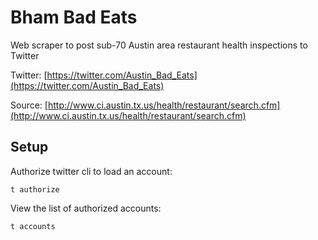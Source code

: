 # Bham Bad Eats

Web scraper to post sub-70 Austin area restaurant health inspections to Twitter

Twitter: [https://twitter.com/Austin_Bad_Eats](https://twitter.com/Austin_Bad_Eats)

Source: [http://www.ci.austin.tx.us/health/restaurant/search.cfm](http://www.ci.austin.tx.us/health/restaurant/search.cfm)

## Setup

Authorize twitter cli to load an account:

```
t authorize
```

View the list of authorized accounts:

```
t accounts
```
